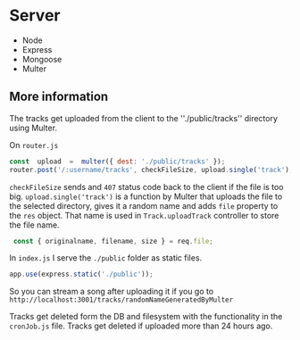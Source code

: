 # Server

- Node
- Express
- Mongoose
- Multer

## More information

The tracks get uploaded from the client to the ''./public/tracks'' directory using Multer.

On ``router.js``

```js
const  upload  =  multer({ dest: './public/tracks' });
router.post('/:username/tracks', checkFileSize, upload.single('track'), Track.uploadTrack);
```

``checkFileSize`` sends and ``407`` status code back to the client if the file is too big.
``upload.single('track')`` is a function by Multer that uploads the file to the selected directory, gives it a random name and adds ``file`` property to the ``res`` object. That name is used in ``Track.uploadTrack`` controller to store the file name.

```js
 const { originalname, filename, size } = req.file;
```

In ``index.js`` I serve the ``./public`` folder as static files.

```js
app.use(express.static('./public'));
```

So you can stream a song after uploading it if you go to ``http://localhost:3001/tracks/randomNameGeneratedByMulter``

Tracks get deleted form the DB and filesystem with the functionality in the ``cronJob.js`` file.
Tracks get deleted if uploaded more than 24 hours ago.
